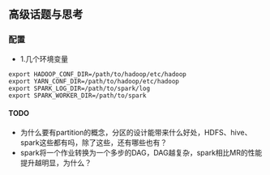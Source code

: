 ## 高级话题与思考

### 配置
- 1.几个环境变量
```
export HADOOP_CONF_DIR=/path/to/hadoop/etc/hadoop
export YARN_CONF_DIR=/path/to/hadoop/etc/hadoop
export SPARK_LOG_DIR=/path/to/spark/log
export SPARK_WORKER_DIR=/path/to/spark
```

#### TODO
- 为什么要有partition的概念，分区的设计能带来什么好处，HDFS、hive、spark这些都有吗，除了这些，还有哪些也有？
- spark将一个作业转换为一个多步的DAG，DAG越复杂，spark相比MR的性能提升越明显，为什么？
